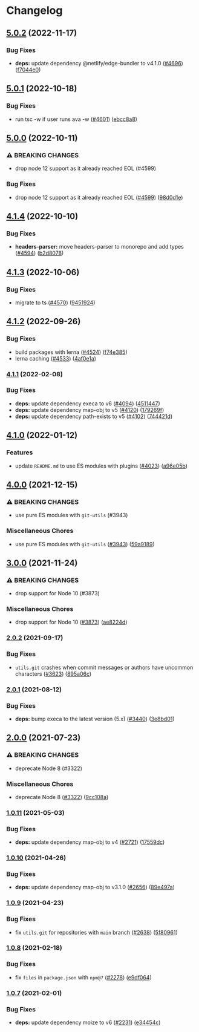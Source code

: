 # Changelog

## [5.0.2](https://github.com/netlify/build/compare/git-utils-v5.0.1...git-utils-v5.0.2) (2022-11-17)


### Bug Fixes

* **deps:** update dependency @netlify/edge-bundler to v4.1.0 ([#4696](https://github.com/netlify/build/issues/4696)) ([f7044e0](https://github.com/netlify/build/commit/f7044e013804096dfb61ba0459226ff6d702ddf3))

## [5.0.1](https://github.com/netlify/build/compare/git-utils-v5.0.0...git-utils-v5.0.1) (2022-10-18)


### Bug Fixes

* run tsc -w if user runs ava -w ([#4601](https://github.com/netlify/build/issues/4601)) ([ebcc8a8](https://github.com/netlify/build/commit/ebcc8a86bc5324ab6c5450fbe396073215aaac6c))

## [5.0.0](https://github.com/netlify/build/compare/git-utils-v4.1.4...git-utils-v5.0.0) (2022-10-11)


### ⚠ BREAKING CHANGES

* drop node 12 support as it already reached EOL (#4599)

### Bug Fixes

* drop node 12 support as it already reached EOL ([#4599](https://github.com/netlify/build/issues/4599)) ([98d0d1e](https://github.com/netlify/build/commit/98d0d1e4db479fb9bb3a529de590f89aef7dd223))

## [4.1.4](https://github.com/netlify/build/compare/git-utils-v4.1.3...git-utils-v4.1.4) (2022-10-10)


### Bug Fixes

* **headers-parser:** move headers-parser to monorepo and add types ([#4594](https://github.com/netlify/build/issues/4594)) ([b2d8078](https://github.com/netlify/build/commit/b2d8078349ba6bf09ad5ca3cbffd0018639a2042))

## [4.1.3](https://github.com/netlify/build/compare/git-utils-v4.1.2...git-utils-v4.1.3) (2022-10-06)


### Bug Fixes

* migrate to ts ([#4570](https://github.com/netlify/build/issues/4570)) ([9451924](https://github.com/netlify/build/commit/945192426ce9e0d7e14cf88a58a7de6277757cbb))

## [4.1.2](https://github.com/netlify/build/compare/git-utils-v4.1.1...git-utils-v4.1.2) (2022-09-26)

### Bug Fixes

- build packages with lerna ([#4524](https://github.com/netlify/build/issues/4524))
  ([f74e385](https://github.com/netlify/build/commit/f74e385ffb7ffe7f3bfd5c3f80edc1b3249ca343))
- lerna caching ([#4533](https://github.com/netlify/build/issues/4533))
  ([4af0e1a](https://github.com/netlify/build/commit/4af0e1a9e0e5851e1d25b4acf41d1c4a98322019))

### [4.1.1](https://github.com/netlify/build/compare/git-utils-v4.1.0...git-utils-v4.1.1) (2022-02-08)

### Bug Fixes

- **deps:** update dependency execa to v6 ([#4094](https://github.com/netlify/build/issues/4094))
  ([4511447](https://github.com/netlify/build/commit/4511447230ae5b582821b40499ae29d97af0aeae))
- **deps:** update dependency map-obj to v5 ([#4120](https://github.com/netlify/build/issues/4120))
  ([179269f](https://github.com/netlify/build/commit/179269ffe3f8747f320c5484ed67254d493d6997))
- **deps:** update dependency path-exists to v5 ([#4102](https://github.com/netlify/build/issues/4102))
  ([744421d](https://github.com/netlify/build/commit/744421d89d6e773bd96d82d3ceeb561ee5d7f3db))

## [4.1.0](https://github.com/netlify/build/compare/git-utils-v4.0.0...git-utils-v4.1.0) (2022-01-12)

### Features

- update `README.md` to use ES modules with plugins ([#4023](https://github.com/netlify/build/issues/4023))
  ([a96e05b](https://github.com/netlify/build/commit/a96e05b0fddbcd33cbc684b1e37994666419eafe))

## [4.0.0](https://www.github.com/netlify/build/compare/git-utils-v3.0.0...git-utils-v4.0.0) (2021-12-15)

### ⚠ BREAKING CHANGES

- use pure ES modules with `git-utils` (#3943)

### Miscellaneous Chores

- use pure ES modules with `git-utils` ([#3943](https://www.github.com/netlify/build/issues/3943))
  ([59a9189](https://www.github.com/netlify/build/commit/59a918987c5ba9755c3e684d12e82879dbbe8b54))

## [3.0.0](https://www.github.com/netlify/build/compare/git-utils-v2.0.2...git-utils-v3.0.0) (2021-11-24)

### ⚠ BREAKING CHANGES

- drop support for Node 10 (#3873)

### Miscellaneous Chores

- drop support for Node 10 ([#3873](https://www.github.com/netlify/build/issues/3873))
  ([ae8224d](https://www.github.com/netlify/build/commit/ae8224da8bca4f8c216afb6723664eb7095f1e98))

### [2.0.2](https://www.github.com/netlify/build/compare/git-utils-v2.0.1...git-utils-v2.0.2) (2021-09-17)

### Bug Fixes

- `utils.git` crashes when commit messages or authors have uncommon characters
  ([#3623](https://www.github.com/netlify/build/issues/3623))
  ([895a06c](https://www.github.com/netlify/build/commit/895a06cc998f3f75c3fd204f887fad9c0e45e67d))

### [2.0.1](https://www.github.com/netlify/build/compare/git-utils-v2.0.0...git-utils-v2.0.1) (2021-08-12)

### Bug Fixes

- **deps:** bump execa to the latest version (5.x) ([#3440](https://www.github.com/netlify/build/issues/3440))
  ([3e8bd01](https://www.github.com/netlify/build/commit/3e8bd019eddca738a664af9590c313dd5fcd20df))

## [2.0.0](https://www.github.com/netlify/build/compare/git-utils-v1.0.11...git-utils-v2.0.0) (2021-07-23)

### ⚠ BREAKING CHANGES

- deprecate Node 8 (#3322)

### Miscellaneous Chores

- deprecate Node 8 ([#3322](https://www.github.com/netlify/build/issues/3322))
  ([9cc108a](https://www.github.com/netlify/build/commit/9cc108aab825558204ffef6b8034f456d8d11879))

### [1.0.11](https://www.github.com/netlify/build/compare/git-utils-v1.0.10...git-utils-v1.0.11) (2021-05-03)

### Bug Fixes

- **deps:** update dependency map-obj to v4 ([#2721](https://www.github.com/netlify/build/issues/2721))
  ([17559dc](https://www.github.com/netlify/build/commit/17559dcc75dd9f9a73f2a604c9f8ef3140a91b42))

### [1.0.10](https://www.github.com/netlify/build/compare/git-utils-v1.0.9...git-utils-v1.0.10) (2021-04-26)

### Bug Fixes

- **deps:** update dependency map-obj to v3.1.0 ([#2656](https://www.github.com/netlify/build/issues/2656))
  ([89e497a](https://www.github.com/netlify/build/commit/89e497a37a892f203a601a510e0e24ae037ad146))

### [1.0.9](https://www.github.com/netlify/build/compare/git-utils-v1.0.8...git-utils-v1.0.9) (2021-04-23)

### Bug Fixes

- fix `utils.git` for repositories with `main` branch ([#2638](https://www.github.com/netlify/build/issues/2638))
  ([5f80961](https://www.github.com/netlify/build/commit/5f80961e25387deee9b37bba07379adc1fed44c3))

### [1.0.8](https://www.github.com/netlify/build/compare/v1.0.7...v1.0.8) (2021-02-18)

### Bug Fixes

- fix `files` in `package.json` with `npm@7` ([#2278](https://www.github.com/netlify/build/issues/2278))
  ([e9df064](https://www.github.com/netlify/build/commit/e9df0645f3083a0bb141c8b5b6e474ed4e27dbe9))

### [1.0.7](https://www.github.com/netlify/build/compare/git-utils-v1.0.6...v1.0.7) (2021-02-01)

### Bug Fixes

- **deps:** update dependency moize to v6 ([#2231](https://www.github.com/netlify/build/issues/2231))
  ([e34454c](https://www.github.com/netlify/build/commit/e34454c633bbc541c4074bdaa15361c84f0c8f04))
